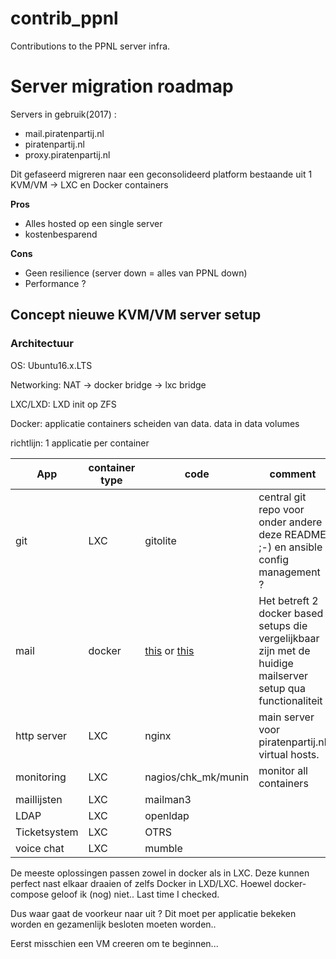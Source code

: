 # contrib_ppnl

Contributions to the PPNL server infra. 

# Server migration roadmap

Servers in gebruik(2017) :

- mail.piratenpartij.nl
- piratenpartij.nl
- proxy.piratenpartij.nl

Dit gefaseerd migreren naar een geconsolideerd platform bestaande uit 1 KVM/VM -> LXC en Docker containers

**Pros**

- Alles hosted op een single server 
- kostenbesparend

**Cons**

- Geen resilience (server down = alles van PPNL down)
- Performance ?


##  Concept nieuwe KVM/VM server setup

### Architectuur

OS: Ubuntu16.x.LTS

Networking: NAT -> docker bridge 
                -> lxc bridge

LXC/LXD:  LXD init op ZFS 

Docker: applicatie containers scheiden van data. data in data volumes

richtlijn: 1 applicatie per container

 App | container type | code | comment
--- | --- | --- | ---
git| LXC | gitolite | central git repo voor onder andere deze README ;-) en ansible config management ?
mail|docker| [this](https://github.com/hardware/mailserver) or [this](https://www.mailcow.email/)| Het betreft 2 docker based setups die vergelijkbaar zijn met de huidige mailserver setup qua functionaliteit
http server| LXC| nginx | main server voor piratenpartij.nl virtual hosts. 
monitoring| LXC | nagios/chk_mk/munin | monitor all containers
maillijsten | LXC | mailman3 | 
LDAP | LXC | openldap |
Ticketsystem| LXC | OTRS | 
voice chat| LXC | mumble | 

De meeste oplossingen passen zowel in docker als in LXC. Deze kunnen perfect nast elkaar draaien of zelfs Docker in LXD/LXC. Hoewel docker-compose geloof ik (nog) niet.. Last time I checked.

Dus waar gaat de voorkeur naar uit ? Dit moet per applicatie bekeken worden en gezamenlijk besloten moeten worden..

Eerst misschien een VM creeren om te beginnen...
